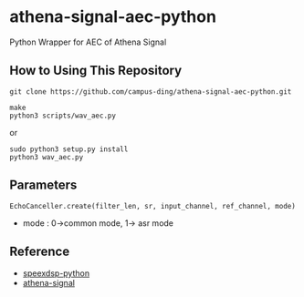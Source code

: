 # athena-signal-aec-python
Python Wrapper for AEC of Athena Signal
## How to Using This Repository

```
git clone https://github.com/campus-ding/athena-signal-aec-python.git
```
```
make
python3 scripts/wav_aec.py
```
or 
```
sudo python3 setup.py install
python3 wav_aec.py
```

## Parameters
```
EchoCanceller.create(filter_len, sr, input_channel, ref_channel, mode)
```
* mode : 0->common mode, 1-> asr mode

## Reference

* [speexdsp-python](https://github.com/xiongyihui/speexdsp-python)
* [athena-signal](https://github.com/athena-team/athena-signal)
